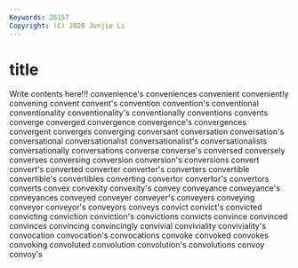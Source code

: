 ```yaml
---
Keywords: 26157
Copyright: (C) 2020 Junjie Li
---
```


# title

Write contents here!!!
convenience's 
conveniences 
convenient 
conveniently
convening 
convent 
convent's 
convention 
convention's 
conventional 
conventionality 
conventionality's 
conventionally 
conventions
convents 
converge 
converged 
convergence 
convergence's 
convergences 
convergent 
converges 
converging 
conversant
conversation 
conversation's 
conversational 
conversationalist 
conversationalist's 
conversationalists 
conversationally 
conversations 
converse 
converse's
conversed 
conversely 
converses 
conversing 
conversion 
conversion's 
conversions 
convert 
convert's 
converted
converter 
converter's 
converters 
convertible 
convertible's 
convertibles 
converting 
convertor 
convertor's 
convertors
converts 
convex 
convexity 
convexity's 
convey 
conveyance 
conveyance's 
conveyances 
conveyed 
conveyer
conveyer's 
conveyers 
conveying 
conveyor 
conveyor's 
conveyors 
conveys 
convict 
convict's 
convicted
convicting 
conviction 
conviction's 
convictions 
convicts 
convince 
convinced 
convinces 
convincing 
convincingly
convivial 
conviviality 
conviviality's 
convocation 
convocation's 
convocations 
convoke 
convoked 
convokes 
convoking
convoluted 
convolution 
convolution's 
convolutions 
convoy 
convoy's 
